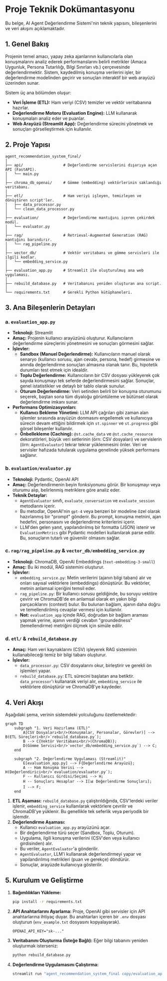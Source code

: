 # Proje Teknik Dokümantasyonu

Bu belge, AI Agent Değerlendirme Sistemi'nin teknik yapısını, bileşenlerini ve veri akışını açıklamaktadır.

## 1. Genel Bakış

Projenin temel amacı, yapay zeka ajanlarının kullanıcılarla olan konuşmalarını analiz ederek performanslarını belirli metrikler (Amaca Uygunluk, Persona Tutarlılığı, Bilgi Sınırları vb.) çerçevesinde değerlendirmektir. Sistem, kaydedilmiş konuşma verilerini işler, bir değerlendirme modelinden geçirir ve sonuçları interaktif bir web arayüzü üzerinden sunar.

Sistem üç ana bölümden oluşur:
- **Veri İşleme (ETL):** Ham veriyi (CSV) temizler ve vektör veritabanına hazırlar.
- **Değerlendirme Motoru (Evaluation Engine):** LLM kullanarak konuşmaları analiz eder ve puanlar.
- **Web Arayüzü (Streamlit App):** Değerlendirme sürecini yönetmek ve sonuçları görselleştirmek için kullanılır.

## 2. Proje Yapısı

```
agent_recommendation_system_final/
│
├── api/                  # Değerlendirme servislerini dışarıya açan API (FastAPI).
│   └── main.py
│
├── chroma_db_openai/     # Gömme (embedding) vektörlerinin saklandığı veritabanı.
│
├── etl/                  # Ham veriyi işleyen, temizleyen ve dönüştüren script'ler.
│   ├── data_processor.py
│   └── clean_data_processor.py
│
├── evaluation/           # Değerlendirme mantığını içeren çekirdek modül.
│   └── evaluator.py
│
├── rag/                  # Retrieval-Augmented Generation (RAG) mantığını barındırır.
│   └── rag_pipeline.py
│
├── vector_db/            # Vektör veritabanı ve gömme servisleri ile ilgili kodlar.
│   └── embedding_service.py
│
├── evaluation_app.py     # Streamlit ile oluşturulmuş ana web uygulaması.
│
├── rebuild_database.py   # Veritabanını yeniden oluşturan ana script.
│
└── requirements.txt      # Gerekli Python kütüphaneleri.
```

## 3. Ana Bileşenlerin Detayları

### a. `evaluation_app.py`
- **Teknoloji:** Streamlit
- **Amaç:** Projenin kullanıcı arayüzünü oluşturur. Kullanıcıların değerlendirme süreçlerini yönetmesini ve sonuçları görmesini sağlar.
- **İşlevler:**
    - **Sandbox (Manuel Değerlendirme):** Kullanıcıların manuel olarak senaryo (kullanıcı sorusu, ajan cevabı, persona, hedef) girmesine ve anında değerlendirme sonuçları almasına olanak tanır. Bu, hipotetik durumları test etmek için idealdir.
    - **Toplu Değerlendirme:** Kullanıcıların bir CSV dosyası yükleyerek çok sayıda konuşmayı tek seferde değerlendirmesini sağlar. Sonuçlar, genel istatistikler ve detaylı bir tablo olarak sunulur.
    - **Oturum Değerlendirme:** Veri setinden belirli bir konuşma oturumunu seçerek, baştan sona tüm diyaloğu görüntüleme ve bütünsel olarak değerlendirme imkanı sunar.
- **Performans Optimizasyonları:**
    - **Kullanıcı Bekleme Yönetimi:** LLM API çağrıları gibi zaman alan işlemler sırasında arayüzün donmasını engellemek ve kullanıcıya sürecin devam ettiğini bildirmek için `st.spinner` ve `st.progress` gibi görsel bileşenler kullanılır.
    - **Önbellekleme (Caching):** `@st.cache_data` ve `@st.cache_resource` dekoratörleri, büyük veri setlerinin (örn: CSV dosyaları) ve servislerin (örn: `AgentEvaluator`) tekrar tekrar yüklenmesini önler. Veri ve servisler hafızada tutularak uygulama genelinde yüksek performans sağlanır.

### b. `evaluation/evaluator.py`
- **Teknoloji:** Pydantic, OpenAI API
- **Amaç:** Değerlendirmenin beyin fonksiyonunu görür. Bir konuşmayı veya oturumu alıp, belirlenmiş metriklere göre analiz eder.
- **Teknik Detaylar:**
    - `AgentEvaluator` sınıfı, `evaluate_conversation` ve `evaluate_session` metodlarını içerir.
    - Bu metodlar, OpenAI'nin `gpt-4` veya benzeri bir modeline özel olarak hazırlanmış bir "prompt" gönderir. Bu prompt, konuşma metnini, ajan hedefini, personasını ve değerlendirme kriterlerini içerir.
    - LLM'den gelen yanıt, yapılandırılmış bir formatta (JSON) istenir ve `EvaluationMetrics` gibi Pydantic modelleri kullanılarak parse edilir. Bu, sonuçların tutarlı ve güvenilir olmasını sağlar.

### c. `rag/rag_pipeline.py` & `vector_db/embedding_service.py`
- **Teknoloji:** ChromaDB, OpenAI Embeddings (`text-embedding-3-small`)
- **Amaç:** Bu iki modül, RAG sistemini oluşturur.
- **İşlevler:**
    - `embedding_service.py`: Metin verilerini (ajanın bilgi tabanı) alır ve onları sayısal vektörlere (embeddings) dönüştürür. Bu vektörler, metnin anlamsal içeriğini temsil eder.
    - `rag_pipeline.py`: Bir kullanıcı sorusu geldiğinde, bu soruyu vektöre çevirir ve ChromaDB'de en anlamsal olarak en yakın bilgi parçacıklarını (context) bulur. Bu bulunan bağlam, ajanın daha doğru ve temellendirilmiş cevaplar vermesi için kullanılır.
    - **Not:** `evaluation_app` içinde RAG, doğrudan bir bağlam araması yapmak yerine, ajanın verdiği cevabın "groundedness" (temellendirme) metriğini ölçmek için simüle edilir.

### d. `etl/` & `rebuild_database.py`
- **Amaç:** Ham veri kaynaklarını (CSV) işleyerek RAG sisteminin kullanabileceği temiz bir bilgi tabanı oluşturur.
- **İşlevler:**
    - `data_processor.py`: CSV dosyalarını okur, birleştirir ve gerekli ön işlemleri yapar.
    - `rebuild_database.py`: ETL sürecini başlatan ana betiktir. `data_processor`'ı kullanarak veriyi alır, `embedding_service` ile vektörlere dönüştürür ve ChromaDB'ye kaydeder.

## 4. Veri Akışı

Aşağıdaki şema, verinin sistemdeki yolculuğunu özetlemektedir:

```mermaid
graph TD
    subgraph "1. Veri Hazırlama (ETL)"
        A[CSV Dosyaları<br/>(Konuşmalar, Personalar, Görevler)] --> B(ETL Süreçleri<br/>`rebuild_database.py`);
        B --> C{Vektör Veritabanı<br/>(ChromaDB)};
        D(Gömme Servisi<br/>`vector_db/embedding_service.py`) --> C;
    end

    subgraph "2. Değerlendirme Uygulaması (Streamlit)"
        E[evaluation_app.py] --> F{Değerlendirme Arayüzü};
        A -- Ham Konuşma Verisi --> H(Değerlendirici<br/>`evaluation/evaluator.py`);
        F -- Kullanıcı Girdisi/Seçimi --> H;
        H -- Sonuçları Hesaplar --> I[📊 Değerlendirme Sonuçları];
        I --> F;
    end
```

1.  **ETL Aşaması:** `rebuild_database.py` çalıştırıldığında, CSV'lerdeki veriler işlenir, `embedding_service` kullanılarak vektörlere çevrilir ve ChromaDB'ye yüklenir. Bu genellikle tek seferlik veya periyodik bir işlemdir.
2.  **Değerlendirme Aşaması:**
    - Kullanıcı `evaluation_app.py` arayüzünü açar.
    - Bir değerlendirme türü seçer (Sandbox, Toplu, Oturum).
    - Uygulama, ilgili konuşma verilerini (CSV'den veya kullanıcı girdisinden) alır.
    - Bu veriler, `AgentEvaluator`'a gönderilir.
    - `AgentEvaluator`, LLM'i kullanarak değerlendirmeyi yapar ve yapılandırılmış metrikleri (puan ve gerekçe) döndürür.
    - Sonuçlar, arayüzde kullanıcıya gösterilir.

## 5. Kurulum ve Geliştirme

1.  **Bağımlılıkları Yükleme:**
    ```bash
    pip install -r requirements.txt
    ```

2.  **API Anahtarlarını Ayarlama:**
    Proje, OpenAI gibi servisler için API anahtarlarına ihtiyaç duyar. Bu anahtarları içeren bir `.env` dosyası oluşturun (`env_example.txt` dosyasını kopyalayarak).
    ```
    OPENAI_API_KEY="sk-..."
    ```

3.  **Veritabanını Oluşturma (İsteğe Bağlı):**
    Eğer bilgi tabanını yeniden oluşturmak isterseniz:
    ```bash
    python rebuild_database.py
    ```

4.  **Değerlendirme Uygulamasını Çalıştırma:**
    ```bash
    streamlit run "agent_recommendation_system_final copy/evaluation_app.py"
    ``` 